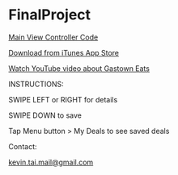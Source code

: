 # FinalProject

[Main View Controller Code](FinalProject/ViewControllers/DealViewController.swift) 

[Download from iTunes App Store](https://itunes.apple.com/ca/app/gastown-eats/id1383378025?mt=8)

[Watch YouTube video about Gastown Eats](https://www.youtube.com/watch?v=M-ZNoRMsvl0)

INSTRUCTIONS:

SWIPE LEFT or RIGHT for details

SWIPE DOWN to save

Tap Menu button > My Deals to see saved deals

Contact:

kevin.tai.mail@gmail.com
